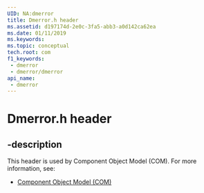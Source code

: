 ```yaml
---
UID: NA:dmerror
title: Dmerror.h header
ms.assetid: d197174d-2e0c-3fa5-abb3-a0d142ca62ea
ms.date: 01/11/2019
ms.keywords: 
ms.topic: conceptual
tech.root: com
f1_keywords:
 - dmerror
 - dmerror/dmerror
api_name:
 - dmerror
---
```


# Dmerror.h header


## -description

This header is used by Component Object Model (COM). For more information, see:

- [Component Object Model (COM)](../_com/index.md)

